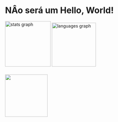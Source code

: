 <h1>NÂo será um Hello, World!</h1>
<div align="left">
  <img src="https://github-readme-stats.vercel.app/api?username=vinicciuus&hide_title=false&hide_rank=false&show_icons=true&include_all_commits=true&count_private=true&disable_animations=false&theme=dark&locale=en&hide_border=false&order=1" height="150" alt="stats graph"  />
  <img src="https://github-readme-stats.vercel.app/api/top-langs?username=vinicciuus&locale=en&hide_title=false&layout=compact&card_width=320&langs_count=5&theme=dark&hide_border=true&order=2" height="145" alt="languages graph"  />
</div>

###

<img align="center" height="140" src="https://i.pinimg.com/originals/18/aa/2e/18aa2e011f3ba1e58ff5400bd093102b.gif"  />

###

<div align="center">
</div>

###
